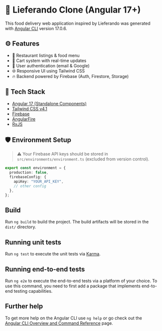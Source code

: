# 🚚 Lieferando Clone (Angular 17+)

This food delivery web application inspired by Lieferando was generated with [Angular CLI](https://github.com/angular/angular-cli) version 17.0.6.

## ⚙️ Features

- 🍔 Restaurant listings & food menu
- 🛒 Cart system with real-time updates
- 🔐 User authentication (email & Google)
- 🌐 Responsive UI using Tailwind CSS
- 🔥 Backend powered by Firebase (Auth, Firestore, Storage)

## 🚀 Tech Stack

- [Angular 17 (Standalone Components)](https://angular.dev/)
- [Tailwind CSS v4.1](https://tailwindcss.com/)
- [Firebase](https://firebase.google.com/)
- [AngularFire](https://github.com/angular/angularfire)
- [RxJS](https://rxjs.dev/)

## 🛡️ Environment Setup

> ⚠️ Your Firebase API keys should be stored in `src/environments/environment.ts` (excluded from version control).

```ts
export const environment = {
  production: false,
  firebaseConfig: {
    apiKey: "YOUR_API_KEY",
    // other config
  },
};
```

## Build

Run `ng build` to build the project. The build artifacts will be stored in the `dist/` directory.

## Running unit tests

Run `ng test` to execute the unit tests via [Karma](https://karma-runner.github.io).

## Running end-to-end tests

Run `ng e2e` to execute the end-to-end tests via a platform of your choice. To use this command, you need to first add a package that implements end-to-end testing capabilities.

## Further help

To get more help on the Angular CLI use `ng help` or go check out the [Angular CLI Overview and Command Reference](https://angular.io/cli) page.
